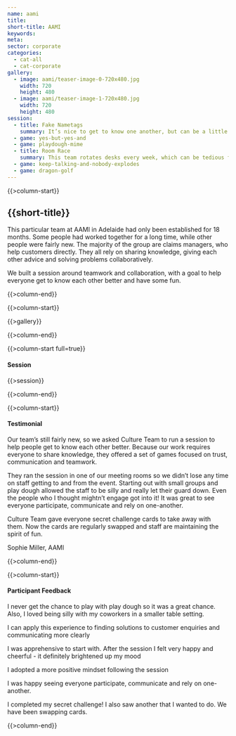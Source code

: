 ```yaml
---
name: aami
title:
short-title: AAMI
keywords:
meta:
sector: corporate
categories:
  - cat-all
  - cat-corporate
gallery:
  - image: aami/teaser-image-0-720x480.jpg
    width: 720
    height: 480
  - image: aami/teaser-image-1-720x480.jpg
    width: 720
    height: 480
session:
  - title: Fake Nametags
    summary: It’s nice to get to know one another, but can be a little awkward when you feel like you should already know someone’s name. In this game, we give participants the opportunity to introduce themselves - or - the fictional character they’ve decided to be today. It’s a lighthearted way to give everyone in the room a name and a voice.
  - game: yes-but-yes-and
  - game: playdough-mime
  - title: Room Race
    summary: This team rotates desks every week, which can be tedious for some. We created a game to help them turn a boring task into a game to boost their energy and productivity. We turned the room layout into a puzzle and had teams race to put their furniture back into place. We then challenged them to come up with their own way to gamify a mundane task.
  - game: keep-talking-and-nobody-explodes
  - game: dragon-golf
---
```

{{>column-start}}

## {{short-title}}

This particular team at AAMI in Adelaide had only been established for 18 months. Some people had worked together for a long time, while other people were fairly new. The majority of the group are claims managers, who help customers directly. They all rely on sharing knowledge, giving each other advice and solving problems collaboratively.

We built a session around teamwork and collaboration, with a goal to help everyone get to know each other better and have some fun.

{{>column-end}}

{{>column-start}}

{{>gallery}}

{{>column-end}}

{{>column-start full=true}}

#### Session

{{>session}}

{{>column-end}}

{{>column-start}}

#### Testimonial

Our team’s still fairly new, so we asked Culture Team to run a session to help people get to know each other better. Because our work requires everyone to share knowledge, they offered a set of games focused on trust, communication and teamwork.

They ran the session in one of our meeting rooms so we didn’t lose any time on staff getting to and from the event. Starting out with small groups and play dough allowed the staff to be silly and really let their guard down. Even the people who I thought mightn’t engage got into it! It was great to see everyone participate, communicate and rely on one-another.

Culture Team gave everyone secret challenge cards to take away with them. Now the cards are regularly swapped and staff are maintaining the spirit of fun.

Sophie Miller, AAMI

{{>column-end}}

{{>column-start}}

#### Participant Feedback

I never get the chance to play with play dough so it was a great chance. Also, I loved being silly with my coworkers in a smaller table setting.

I can apply this experience to finding solutions to customer enquiries and communicating more clearly

I was apprehensive to start with. After the session I felt very happy and cheerful - it definitely brightened up my mood

I adopted a more positive mindset following the session

I was happy seeing everyone participate, communicate and rely on one-another.

I completed my secret challenge! I also saw another that I wanted to do. We have been swapping cards.

{{>column-end}}